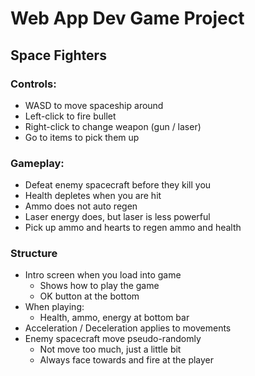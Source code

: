 # Web App Dev Game Project

## Space Fighters

### Controls:
- WASD to move spaceship around
- Left-click to fire bullet
- Right-click to change weapon (gun / laser)
- Go to items to pick them up

### Gameplay:
- Defeat enemy spacecraft before they kill you
- Health depletes when you are hit
- Ammo does not auto regen
- Laser energy does, but laser is less powerful
- Pick up ammo and hearts to regen ammo and health

### Structure
- Intro screen when you load into game
    - Shows how to play the game
    - OK button at the bottom
- When playing:
    - Health, ammo, energy at bottom bar
- Acceleration / Deceleration applies to movements
- Enemy spacecraft move pseudo-randomly
    - Not move too much, just a little bit
    - Always face towards and fire at the player